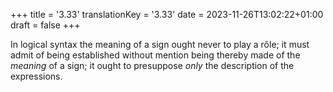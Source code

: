 +++
title = '3.33'
translationKey = '3.33'
date = 2023-11-26T13:02:22+01:00
draft = false
+++

In logical syntax the meaning of a sign ought never to play a rôle; it must admit of being established without mention being thereby made of the <em>meaning</em> of a sign; it ought to presuppose <em>only</em> the description of the expressions.
